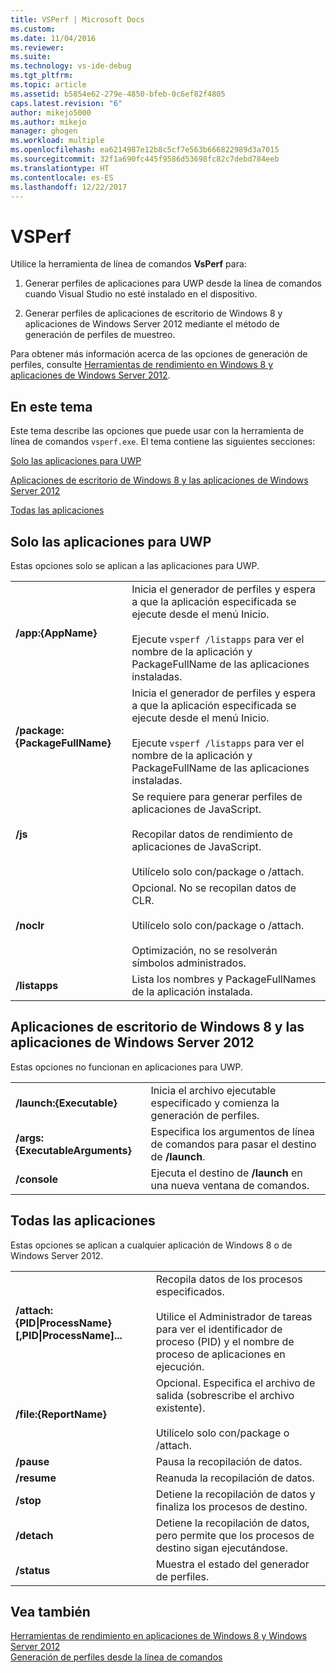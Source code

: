 ```yaml
---
title: VSPerf | Microsoft Docs
ms.custom: 
ms.date: 11/04/2016
ms.reviewer: 
ms.suite: 
ms.technology: vs-ide-debug
ms.tgt_pltfrm: 
ms.topic: article
ms.assetid: b5854e62-279e-4850-bfeb-0c6ef82f4805
caps.latest.revision: "6"
author: mikejo5000
ms.author: mikejo
manager: ghogen
ms.workload: multiple
ms.openlocfilehash: ea6214987e12b8c5cf7e563b666822989d3a7015
ms.sourcegitcommit: 32f1a690fc445f9586d53698fc82c7debd784eeb
ms.translationtype: HT
ms.contentlocale: es-ES
ms.lasthandoff: 12/22/2017
---
```

# <a name="vsperf"></a>VSPerf
Utilice la herramienta de línea de comandos **VsPerf** para:  
  
1.  Generar perfiles de aplicaciones para UWP desde la línea de comandos cuando Visual Studio no esté instalado en el dispositivo.  
  
2.  Generar perfiles de aplicaciones de escritorio de Windows 8 y aplicaciones de Windows Server 2012 mediante el método de generación de perfiles de muestreo.  
  
 Para obtener más información acerca de las opciones de generación de perfiles, consulte [Herramientas de rendimiento en Windows 8 y aplicaciones de Windows Server 2012](../profiling/performance-tools-on-windows-8-and-windows-server-2012-applications.md).  
  
##  <a name="BKMK_In_this_topic"></a> En este tema  
 Este tema describe las opciones que puede usar con la herramienta de línea de comandos `vsperf.exe`. El tema contiene las siguientes secciones:  
  
 [Solo las aplicaciones para UWP](#BKMK_windows_store_apps_only)  
  
 [Aplicaciones de escritorio de Windows 8 y las aplicaciones de Windows Server 2012](#BKMK_Windows_8_classic_applications_and_Windows_Server_2012_applications_only)  
  
 [Todas las aplicaciones](#BKMK_All_applications)  
  
##  <a name="BKMK_windows_store_apps_only"></a> Solo las aplicaciones para UWP  
 Estas opciones solo se aplican a las aplicaciones para UWP.  
  
|||  
|-|-|  
|**/app:{AppName}**|Inicia el generador de perfiles y espera a que la aplicación especificada se ejecute desde el menú Inicio.<br /><br /> Ejecute `vsperf /listapps` para ver el nombre de la aplicación y PackageFullName de las aplicaciones instaladas.|  
|**/package:{PackageFullName}**|Inicia el generador de perfiles y espera a que la aplicación especificada se ejecute desde el menú Inicio.<br /><br /> Ejecute `vsperf /listapps` para ver el nombre de la aplicación y PackageFullName de las aplicaciones instaladas.|  
|**/js**|Se requiere para generar perfiles de aplicaciones de JavaScript.<br /><br /> Recopilar datos de rendimiento de aplicaciones de JavaScript.<br /><br /> Utilícelo solo con/package o /attach.|  
|**/noclr**|Opcional. No se recopilan datos de CLR.<br /><br /> Utilícelo solo con/package o /attach.<br /><br /> Optimización, no se resolverán símbolos administrados.|  
|**/listapps**|Lista los nombres y PackageFullNames de la aplicación instalada.|  
  
##  <a name="BKMK_Windows_8_classic_applications_and_Windows_Server_2012_applications_only"></a> Aplicaciones de escritorio de Windows 8 y las aplicaciones de Windows Server 2012  
 Estas opciones no funcionan en aplicaciones para UWP.  
  
|||  
|-|-|  
|**/launch:{Executable}**|Inicia el archivo ejecutable especificado y comienza la generación de perfiles.|  
|**/args:{ExecutableArguments}**|Especifica los argumentos de línea de comandos para pasar el destino de **/launch**.|  
|**/console**|Ejecuta el destino de **/launch** en una nueva ventana de comandos.|  
  
##  <a name="BKMK_All_applications"></a> Todas las aplicaciones  
 Estas opciones se aplican a cualquier aplicación de Windows 8 o de Windows Server 2012.  
  
|||  
|-|-|  
|**/attach:{PID&#124;ProcessName}[,PID&#124;ProcessName]...**|Recopila datos de los procesos especificados.<br /><br /> Utilice el Administrador de tareas para ver el identificador de proceso (PID) y el nombre de proceso de aplicaciones en ejecución.|  
|**/file:{ReportName}**|Opcional. Especifica el archivo de salida (sobrescribe el archivo existente).<br /><br /> Utilícelo solo con/package o /attach.|  
|**/pause**|Pausa la recopilación de datos.|  
|**/resume**|Reanuda la recopilación de datos.|  
|**/stop**|Detiene la recopilación de datos y finaliza los procesos de destino.|  
|**/detach**|Detiene la recopilación de datos, pero permite que los procesos de destino sigan ejecutándose.|  
|**/status**|Muestra el estado del generador de perfiles.|  
  
## <a name="see-also"></a>Vea también  
 [Herramientas de rendimiento en aplicaciones de Windows 8 y Windows Server 2012](../profiling/performance-tools-on-windows-8-and-windows-server-2012-applications.md)   
 [Generación de perfiles desde la línea de comandos](../profiling/using-the-profiling-tools-from-the-command-line.md)